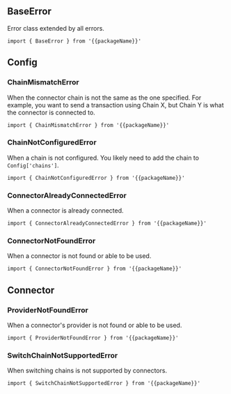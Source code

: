 <!--
<script setup>
const docsPath = 'react'
const packageName = 'wagmi'
</script>
-->

## BaseError

Error class extended by all errors.

```ts-vue
import { BaseError } from '{{packageName}}'
```

## Config

### ChainMismatchError

When the connector chain is not the same as the one specified. For example, you want to send a transaction using Chain X, but Chain Y is what the connector is connected to.

```ts-vue
import { ChainMismatchError } from '{{packageName}}'
```

### ChainNotConfiguredError

When a chain is not configured. You likely need to add the chain to <a :href="`/${docsPath}}/createConfig#chains`">`Config['chains']`</a>.

```ts-vue
import { ChainNotConfiguredError } from '{{packageName}}'
```

### ConnectorAlreadyConnectedError

When a connector is already connected.

```ts-vue
import { ConnectorAlreadyConnectedError } from '{{packageName}}'
```

### ConnectorNotFoundError

When a connector is not found or able to be used.

```ts-vue
import { ConnectorNotFoundError } from '{{packageName}}'
```

## Connector

### ProviderNotFoundError

When a connector's provider is not found or able to be used.

```ts-vue
import { ProviderNotFoundError } from '{{packageName}}'
```

### SwitchChainNotSupportedError

When switching chains is not supported by connectors.

```ts-vue
import { SwitchChainNotSupportedError } from '{{packageName}}'
```
